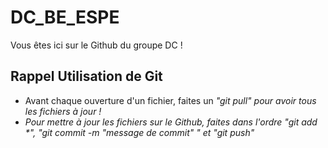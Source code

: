# DC_BE_ESPE
Vous êtes ici sur le Github du groupe DC !

## Rappel Utilisation de Git
- Avant chaque ouverture d'un fichier, faites un <em>"git pull"<em> pour avoir tous les fichiers à jour !
- Pour mettre à jour les fichiers sur le Github, faites dans l'ordre <em>"git add *"<em>, <em>"git commit -m "message de commit" "<em> et <em>"git push"<em>
                        
